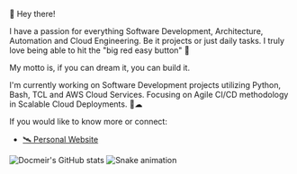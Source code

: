 👋 Hey there!

I have a passion for everything Software Development, Architecture, Automation and Cloud Engineering. Be it projects or just daily tasks.  I truly love being able to hit the "big red easy button" 🔴

My motto is, if you can dream it, you can build it.

I'm currently working on Software Development projects utilizing Python, Bash, TCL and AWS Cloud Services.  Focusing on Agile CI/CD methodology in Scalable Cloud Deployments. 🚀☁

If you would like to know more or connect:
- [🛰 Personal Website](https://docmeir.orcafam.com)

![Docmeir's GitHub stats](https://github-readme-stats.vercel.app/api?username=docmeir&show_icons=true&theme=radical)
![Snake animation](https://github.com/Docmeir/docmeir/blob/output/github-contribution-grid-snake.svg)
<!--
**Docmeir/docmeir** is a ✨ _special_ ✨ repository because its `README.md` (this file) appears on your GitHub profile.

Here are some ideas to get you started:

- 🔭 I’m currently working on ...
- 🌱 I’m currently learning ...
- 👯 I’m looking to collaborate on ...
- 🤔 I’m looking for help with ...
- 💬 Ask me about ...
- 📫 How to reach me: ...
- 😄 Pronouns: ...
- ⚡ Fun fact: ...
-->
